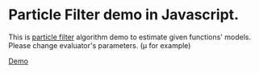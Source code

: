 # Particle Filter demo in Javascript.

This is [particle filter](https://en.wikipedia.org/wiki/Particle_filter) algorithm demo to estimate given functions' models.
Please change evaluator's parameters. (μ for example)

[Demo](https://taneishi.github.io/pfdemo)
